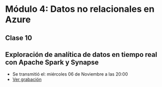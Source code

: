 # Módulo 4: Datos no relacionales en Azure

## Clase 10

## **Exploración de analítica de datos en tiempo real con Apache Spark y Synapse**
  - Se transmitió el: miércoles 06 de Noviembre a las 20:00
  - [Ver grabación](https://codigofacilito.com/videos/introduccion-exploracion-de-analitica-de-datos-en-tiempo-real-con-apache-spark-y-synapse)
  

  
  

  





